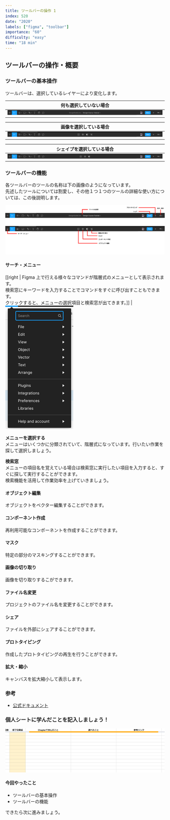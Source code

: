 ```yaml
---
title: ツールバーの操作 1
index: 520
date: "2020"
labels: ["figma", "toolbar"]
importance: "60"
difficulty: "easy"
time: "18 min"
---
```


## ツールバーの操作・概要

### ツールバーの基本操作

ツールバーは、選択しているレイヤーにより変化します。

| 何も選択していない場合      |
| --------------------------- |
| ![normal](./img/normal.png) |

| 画像を選択している場合   |
| ------------------------ |
| ![normal](./img/img.png) |

| シェイプを選択している場合 |
| -------------------------- |
| ![normal](./img/shape.png) |

### ツールバーの機能

各ツールバーのツールの名称は下の画像のようになっています。  
先述したツールについては割愛し、その他１つ１つのツールの詳細な使い方については、この後説明します。

![toolbar-description](./img/toolbar-description.png)

#### サーチ・メニュー

[[right | Figma 上で行える様々なコマンドが階層式のメニューとして表示されます。<br/>検索窓にキーワードを入力することでコマンドをすぐに呼び出すこともできます。<br/>クリックすると、メニューの選択項目と検索窓が出てきます。]]
| ![menu-search](./img/menu-search.png)

**メニューを選択する**  
メニューはいくつかに分類されていて、階層式になっています。行いたい作業を探して選択しましょう。

**検索窓**  
メニューの項目名を覚えている場合は検索窓に実行したい項目を入力すると、すぐに探して実行することができます。  
検索機能を活用して作業効率を上げていきましょう。

#### オブジェクト編集

オブジェクトをベクター編集することができます。

#### コンポーネント作成

再利用可能なコンポーネントを作成することができます。

#### マスク

特定の部分のマスキングすることができます。

#### 画像の切り取り

画像を切り取りするこができます。

#### ファイル名変更

プロジェクトのファイル名を変更することができます。

#### シェア

ファイルを外部にシェアすることができます。

#### プロトタイピング

作成したプロトタイピングの再生を行うことができます。

#### 拡大・縮小

キャンバスを拡大縮小して表示します。

### 参考

- [公式ドキュメント](https://help.figma.com/hc/en-us/articles/360041064174-Access-tools-in-the-Editor-with-the-toolbar)

### 個人シートに学んだことを記入しましょう！

![sheet](../../assets/sheet.png)

#### 今回やったこと

- ツールバーの基本操作
- ツールバーの機能

できたら次に進みましょう。
